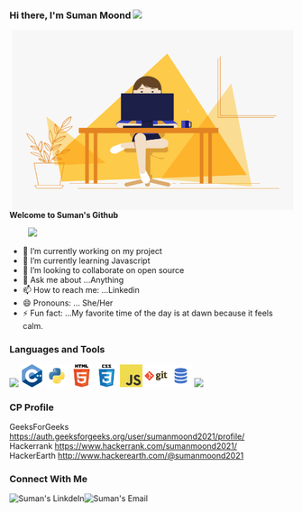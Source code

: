 ### Hi there, I'm Suman Moond <img src="https://media.giphy.com/media/hvRJCLFzcasrR4ia7z/giphy.gif" width="30px">
<img align="right" alt="GIF" src="https://github.com/suman0771/suman0771/blob/main/image.gif?raw=true" width="500" height="320" />
<b>Welcome to Suman's Github</b>
 <p> &ensp; &ensp; &ensp;  <img src="https://media.giphy.com/media/WMRb9p6N4mtIRtE2zr/giphy.gif" width="70px"></p>

- 🔭 I’m currently working on my project
- 🌱 I’m currently learning Javascript
- 👯 I’m looking to collaborate on open source
- 💬 Ask me about ...Anything
- 📫 How to reach me: ...Linkedin
- 😄 Pronouns: ... She/Her
- ⚡ Fun fact: ...My favorite time of the day is at dawn because it feels calm.

### Languages and Tools
<code><img height="40" src="https://camo.githubusercontent.com/2771059ece39a91f0ca8afe0205a540e3af66f435508ba80b080eb249479d4dc/68747470733a2f2f696d672e69636f6e73382e636f6d2f636f6c6f722f34382f3030303030302f632d70726f6772616d6d696e672e706e67"></code>
<code><img height="40" src="https://raw.githubusercontent.com/github/explore/80688e429a7d4ef2fca1e82350fe8e3517d3494d/topics/cpp/cpp.png"></code>
<code><img height="40" src="https://raw.githubusercontent.com/github/explore/80688e429a7d4ef2fca1e82350fe8e3517d3494d/topics/python/python.png"></code>
<code><img height="40" src="https://raw.githubusercontent.com/github/explore/80688e429a7d4ef2fca1e82350fe8e3517d3494d/topics/html/html.png"></code>
<code><img height="40" src="https://raw.githubusercontent.com/github/explore/80688e429a7d4ef2fca1e82350fe8e3517d3494d/topics/css/css.png"></code>
<code><img height="40" src="https://raw.githubusercontent.com/github/explore/80688e429a7d4ef2fca1e82350fe8e3517d3494d/topics/javascript/javascript.png"></code>
<code><img height="40" src="https://raw.githubusercontent.com/github/explore/80688e429a7d4ef2fca1e82350fe8e3517d3494d/topics/git/git.png"></code>
<code><img height="40" src="https://raw.githubusercontent.com/github/explore/80688e429a7d4ef2fca1e82350fe8e3517d3494d/topics/sql/sql.png"></code>
<code><img height="40" src="https://camo.githubusercontent.com/f2e55992ca80a5e95192891e0a5027243789561975b6bceb31437b3f6ad1d1da/68747470733a2f2f696d672e69636f6e73382e636f6d2f636f6c6f722f34382f3030303030302f6a6176612d636f666665652d6375702d6c6f676f2e706e67"></code>

### CP Profile
GeeksForGeeks <a href="https://auth.geeksforgeeks.org/user/sumanmoond2021/"> https://auth.geeksforgeeks.org/user/sumanmoond2021/profile/ </a>   
Hackerrank <a href="https://www.hackerrank.com/sumanmoond2021?hr_r=1"> https://www.hackerrank.com/sumanmoond2021/ </a>                
HackerEarth <a href="http://www.hackerearth.com/@sumanmoond2021"> http://www.hackerearth.com/@sumanmoond2021 </a>



### Connect With Me

<a href="https://www.linkedin.com/in/sumanmoond/" target="_blank">
  <img align="left" alt="Suman's LinkdeIn" src="https://img.shields.io/badge/LinkedIn-0077B5?style=for-the-badge&logo=linkedin&logoColor=white" />
</a>
<a href="sumanmoond2021@gmail.com" target="_blank">
  <img align="left" alt="Suman's Email" src="https://img.shields.io/badge/Gmail-D14836?style=for-the-badge&logo=gmail&logoColor=white" />
</a>


